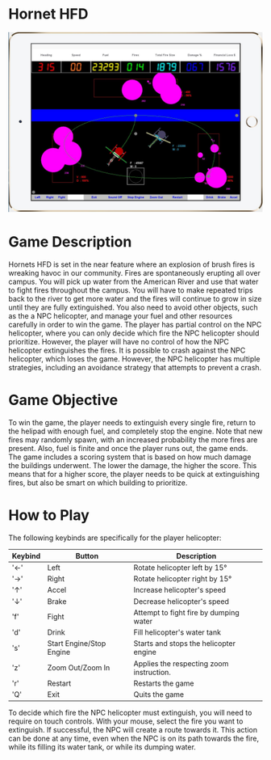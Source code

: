 # Hornet HFD

![Capture.png](Capture.png)

# Game Description
Hornets HFD is set in the near feature where an explosion of brush fires is wreaking havoc in our community. Fires are spontaneously erupting all over campus. You will pick up water from the American River and use that water to fight fires throughout the campus. You will have to make repeated trips back to the river to get more water and the fires will continue to grow in size until they are fully extinguished. You also need to avoid other objects, such as the a NPC helicopter, and manage your fuel and other resources carefully in order to win the game.
The player has partial control on the NPC helicopter, where you can only decide which fire the NPC helicopter should prioritize. However, the player will have no control of how the NPC helicopter extinguishes the fires. It is possible to crash against the NPC helicopter, which loses the game. However, the NPC helicopter has multiple strategies, including an avoidance strategy that attempts to prevent a crash.

# Game Objective
To win the game, the player needs to extinguish every single fire, return to the helipad with enough fuel, and completely stop the engine. Note that new fires may randomly spawn, with an increased probability the more fires are present. Also, fuel is finite and once the player runs out, the game ends.
The game includes a scoring system that is based on how much damage the buildings underwent. The lower the damage, the higher the score. This means that for a higher score, the player needs to be quick at extinguishing fires, but also be smart on which building to prioritize.

# How to Play

The following keybinds are specifically for the player helicopter:

Keybind | Button | Description
--- | --- | ---
'←' | Left | Rotate helicopter left by 15°
'→' | Right | Rotate helicopter right by 15°
'↑' | Accel | Increase helicopter's speed
'↓' | Brake | Decrease helicopter's speed
'f' | Fight | Attempt to fight fire by dumping water
'd' | Drink | Fill helicopter's water tank
's' | Start Engine/Stop Engine | Starts and stops the helicopter engine
'z' | Zoom Out/Zoom In | Applies the respecting zoom instruction.
'r' | Restart | Restarts the game
'Q' | Exit | Quits the game

To decide which fire the NPC helicopter must extinguish, you will need to require on touch controls. With your mouse, select the fire you want to extinguish. If successful, the NPC will create a route towards it. This action can be done at any time, even when the NPC is on its path towards the fire, while its filling its water tank, or while its dumping water.
